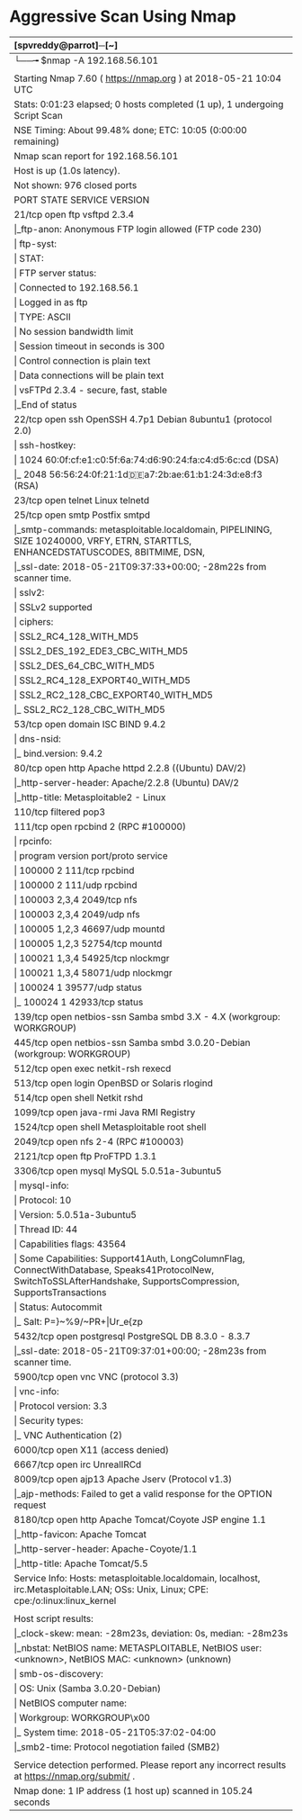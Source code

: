 # Aggressive Scan Using Nmap



| \[spvreddy@parrot\]─\[~\] |
| :--- |
| └──╼ $nmap -A 192.168.56.101 |
|   |
| Starting Nmap 7.60 \( https://nmap.org \) at 2018-05-21 10:04 UTC |
| Stats: 0:01:23 elapsed; 0 hosts completed \(1 up\), 1 undergoing Script Scan |
| NSE Timing: About 99.48% done; ETC: 10:05 \(0:00:00 remaining\) |
| Nmap scan report for 192.168.56.101 |
| Host is up \(1.0s latency\). |
| Not shown: 976 closed ports |
| PORT     STATE    SERVICE     VERSION |
| 21/tcp   open     ftp         vsftpd 2.3.4 |
| \|\_ftp-anon: Anonymous FTP login allowed \(FTP code 230\) |
| \| ftp-syst:  |
| \|   STAT:  |
| \| FTP server status: |
| \|      Connected to 192.168.56.1 |
| \|      Logged in as ftp |
| \|      TYPE: ASCII |
| \|      No session bandwidth limit |
| \|      Session timeout in seconds is 300 |
| \|      Control connection is plain text |
| \|      Data connections will be plain text |
| \|      vsFTPd 2.3.4 - secure, fast, stable |
| \|\_End of status |
| 22/tcp   open     ssh         OpenSSH 4.7p1 Debian 8ubuntu1 \(protocol 2.0\) |
| \| ssh-hostkey:  |
| \|   1024 60:0f:cf:e1:c0:5f:6a:74:d6:90:24:fa:c4:d5:6c:cd \(DSA\) |
| \|\_  2048 56:56:24:0f:21:1d:de:a7:2b:ae:61:b1:24:3d:e8:f3 \(RSA\) |
| 23/tcp   open     telnet      Linux telnetd |
| 25/tcp   open     smtp        Postfix smtpd |
| \|\_smtp-commands: metasploitable.localdomain, PIPELINING, SIZE 10240000, VRFY, ETRN, STARTTLS, ENHANCEDSTATUSCODES, 8BITMIME, DSN,  |
| \|\_ssl-date: 2018-05-21T09:37:33+00:00; -28m22s from scanner time. |
| \| sslv2:  |
| \|   SSLv2 supported |
| \|   ciphers:  |
| \|     SSL2\_RC4\_128\_WITH\_MD5 |
| \|     SSL2\_DES\_192\_EDE3\_CBC\_WITH\_MD5 |
| \|     SSL2\_DES\_64\_CBC\_WITH\_MD5 |
| \|     SSL2\_RC4\_128\_EXPORT40\_WITH\_MD5 |
| \|     SSL2\_RC2\_128\_CBC\_EXPORT40\_WITH\_MD5 |
| \|\_    SSL2\_RC2\_128\_CBC\_WITH\_MD5 |
| 53/tcp   open     domain      ISC BIND 9.4.2 |
| \| dns-nsid:  |
| \|\_  bind.version: 9.4.2 |
| 80/tcp   open     http        Apache httpd 2.2.8 \(\(Ubuntu\) DAV/2\) |
| \|\_http-server-header: Apache/2.2.8 \(Ubuntu\) DAV/2 |
| \|\_http-title: Metasploitable2 - Linux |
| 110/tcp  filtered pop3 |
| 111/tcp  open     rpcbind     2 \(RPC \#100000\) |
| \| rpcinfo:  |
| \|   program version   port/proto  service |
| \|   100000  2            111/tcp  rpcbind |
| \|   100000  2            111/udp  rpcbind |
| \|   100003  2,3,4       2049/tcp  nfs |
| \|   100003  2,3,4       2049/udp  nfs |
| \|   100005  1,2,3      46697/udp  mountd |
| \|   100005  1,2,3      52754/tcp  mountd |
| \|   100021  1,3,4      54925/tcp  nlockmgr |
| \|   100021  1,3,4      58071/udp  nlockmgr |
| \|   100024  1          39577/udp  status |
| \|\_  100024  1          42933/tcp  status |
| 139/tcp  open     netbios-ssn Samba smbd 3.X - 4.X \(workgroup: WORKGROUP\) |
| 445/tcp  open     netbios-ssn Samba smbd 3.0.20-Debian \(workgroup: WORKGROUP\) |
| 512/tcp  open     exec        netkit-rsh rexecd |
| 513/tcp  open     login       OpenBSD or Solaris rlogind |
| 514/tcp  open     shell       Netkit rshd |
| 1099/tcp open     java-rmi    Java RMI Registry |
| 1524/tcp open     shell       Metasploitable root shell |
| 2049/tcp open     nfs         2-4 \(RPC \#100003\) |
| 2121/tcp open     ftp         ProFTPD 1.3.1 |
| 3306/tcp open     mysql       MySQL 5.0.51a-3ubuntu5 |
| \| mysql-info:  |
| \|   Protocol: 10 |
| \|   Version: 5.0.51a-3ubuntu5 |
| \|   Thread ID: 44 |
| \|   Capabilities flags: 43564 |
| \|   Some Capabilities: Support41Auth, LongColumnFlag, ConnectWithDatabase, Speaks41ProtocolNew, SwitchToSSLAfterHandshake, SupportsCompression, SupportsTransactions |
| \|   Status: Autocommit |
| \|\_  Salt: P=}~%9/~PR+\|Ur\_e\{zp |
| 5432/tcp open     postgresql  PostgreSQL DB 8.3.0 - 8.3.7 |
| \|\_ssl-date: 2018-05-21T09:37:01+00:00; -28m23s from scanner time. |
| 5900/tcp open     vnc         VNC \(protocol 3.3\) |
| \| vnc-info:  |
| \|   Protocol version: 3.3 |
| \|   Security types:  |
| \|\_    VNC Authentication \(2\) |
| 6000/tcp open     X11         \(access denied\) |
| 6667/tcp open     irc         UnrealIRCd |
| 8009/tcp open     ajp13       Apache Jserv \(Protocol v1.3\) |
| \|\_ajp-methods: Failed to get a valid response for the OPTION request |
| 8180/tcp open     http        Apache Tomcat/Coyote JSP engine 1.1 |
| \|\_http-favicon: Apache Tomcat |
| \|\_http-server-header: Apache-Coyote/1.1 |
| \|\_http-title: Apache Tomcat/5.5 |
| Service Info: Hosts:  metasploitable.localdomain, localhost, irc.Metasploitable.LAN; OSs: Unix, Linux; CPE: cpe:/o:linux:linux\_kernel |
|   |
| Host script results: |
| \|\_clock-skew: mean: -28m23s, deviation: 0s, median: -28m23s |
| \|\_nbstat: NetBIOS name: METASPLOITABLE, NetBIOS user: &lt;unknown&gt;, NetBIOS MAC: &lt;unknown&gt; \(unknown\) |
| \| smb-os-discovery:  |
| \|   OS: Unix \(Samba 3.0.20-Debian\) |
| \|   NetBIOS computer name:  |
| \|   Workgroup: WORKGROUP\x00 |
| \|\_  System time: 2018-05-21T05:37:02-04:00 |
| \|\_smb2-time: Protocol negotiation failed \(SMB2\) |
|   |
| Service detection performed. Please report any incorrect results at https://nmap.org/submit/ . |
| Nmap done: 1 IP address \(1 host up\) scanned in 105.24 seconds |

